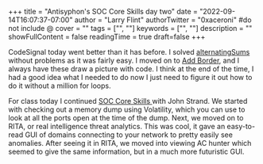 +++
title = "Antisyphon's SOC Core Skills day two"
date = "2022-09-14T16:07:37-07:00"
author = "Larry Flint"
authorTwitter = "0xaceroni" #do not include @
cover = ""
tags = ["", ""]
keywords = ["", ""]
description = ""
showFullContent = false
readingTime = true
draft=false
+++

CodeSignal today went better than it has before. I solved [alternatingSums](https://app.codesignal.com/arcade/intro/level-4/cC5QuL9fqvZjXJsW9) without problems as it was fairly easy. I moved on to [Add Border](https://app.codesignal.com/arcade/intro/level-4/ZCD7NQnED724bJtjN), and I always have these draw a picture with code. I think at the end of the time, I had a good idea what I needed to do now I just need to figure it out how to do it without a million for loops.

For class today I continued [SOC Core Skills ](https://www.antisyphontraining.com/soc-core-skills-w-john-strand/) with John Strand. We started with checking out a memory dump using Volatility, which you can use to look at all the ports open at the time of the dump. Next, we moved on to RITA, or real intelligence threat analytics. This was cool, it gave an easy-to-read GUI of domains connecting to your network to pretty easily see anomalies. After seeing it in RITA, we moved into viewing AC hunter which seemed to give the same information, but in a much more futuristic GUI.
